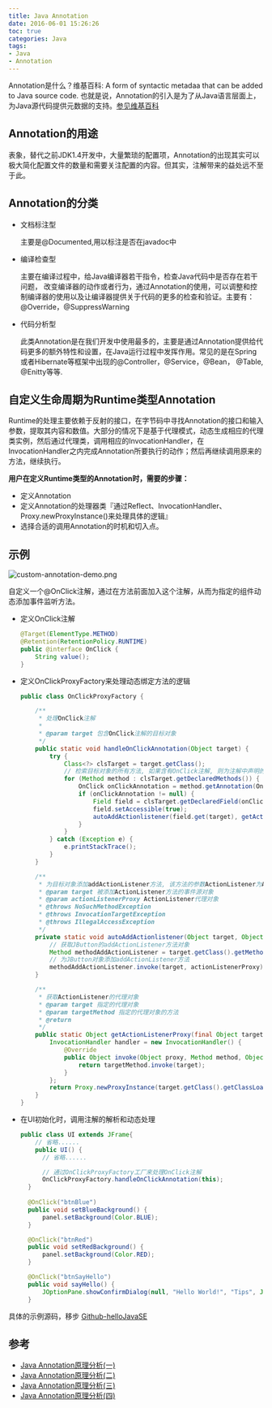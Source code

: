 ```yaml
---
title: Java Annotation
date: 2016-06-01 15:26:26
toc: true
categories: Java
tags:
- Java
- Annotation
---
```


Annotation是什么？维基百科: A form of syntactic metadaa that can be added to Java source code. 也就是说，Annotation的引入是为了从Java语言层面上，为Java源代码提供元数据的支持。[参见维基百科](http://en.wikipedia.org/wiki/Java_annotation)

## Annotation的用途

表象，替代之前JDK1.4开发中，大量繁琐的配置项，Annotation的出现其实可以极大简化配置文件的数量和需要关注配置的内容。但其实，注解带来的益处远不至于此。

## Annotation的分类

- 文档标注型

  主要是@Documented,用以标注是否在javadoc中
- 编译检查型

  主要在编译过程中，给Java编译器若干指令，检查Java代码中是否存在若干问题， 改变编译器的动作或者行为，通过Annotation的使用，可以调整和控制编译器的使用以及让编译器提供关于代码的更多的检查和验证。主要有：@Override，@SuppressWarning
- 代码分析型
  
  此类Annotation是在我们开发中使用最多的，主要是通过Annotation提供给代码更多的额外特性和设置，在Java运行过程中发挥作用。常见的是在Spring或者Hibernate等框架中出现的@Controller，@Service，@Bean， @Table, @Enitty等等.

## 自定义生命周期为Runtime类型Annotation

Runtime的处理主要依赖于反射的接口，在字节码中寻找Annotation的接口和输入参数，提取其内容和数值。大部分的情况下是基于代理模式，动态生成相应的代理类实例，然后通过代理类，调用相应的InvocationHandler，在InvocationHandler之内完成Annotation所要执行的动作；然后再继续调用原来的方法，继续执行。

**用户在定义Runtime类型的Annotation时，需要的步骤：**

- 定义Annotation
- 定义Annotation的处理器类『通过Reflect、InvocationHandler、Proxy.newProxyInstance()来处理具体的逻辑』
- 选择合适的调用Annotation的时机和切入点。

## 示例

![custom-annotation-demo.png](http://img.iaquam.com/image/custom-annotation-demo.png)

自定义一个@OnClick注解，通过在方法前面加入这个注解，从而为指定的组件动态添加事件监听方法。

- 定义OnClick注解

  ```java
  @Target(ElementType.METHOD)
  @Retention(RetentionPolicy.RUNTIME)
  public @interface OnClick {
      String value();
  }
  ```
- 定义OnClickProxyFactory来处理动态绑定方法的逻辑

  ```Java
  public class OnClickProxyFactory {

      /**
       * 处理OnClick注解
       *
       * @param target 包含OnClick注解的目标对象
       */
      public static void handleOnClickAnnotation(Object target) {
          try {
              Class<?> clsTarget = target.getClass();
              // 检索目标对象的所有方法, 如果含有OnClick注解, 则为注解中声明的属性对象动态添加AddActionListener方法
              for (Method method : clsTarget.getDeclaredMethods()) {
                  OnClick onClickAnnotation = method.getAnnotation(OnClick.class);
                  if (onClickAnnotation != null) {
                      Field field = clsTarget.getDeclaredField(onClickAnnotation.value());
                      field.setAccessible(true);
                      autoAddActionlistener(field.get(target), getActionListenerProxy(target, method));
                  }
              }
          } catch (Exception e) {
              e.printStackTrace();
          }
      }

      /**
       * 为目标对象添加addActionListener方法, 该方法的参数ActionListener为ActionListener代理对象
       * @param target 被添加ActionListener方法的事件源对象
       * @param actionListenerProxy ActionListener代理对象
       * @throws NoSuchMethodException
       * @throws InvocationTargetException
       * @throws IllegalAccessException
       */
      private static void autoAddActionlistener(Object target, Object actionListenerProxy) throws NoSuchMethodException, InvocationTargetException, IllegalAccessException {
          // 获取JButton的addActionListener方法对象
          Method methodAddActionListener = target.getClass().getMethod("addActionListener", ActionListener.class);
          // 为JButton对象添加addActionListener方法
          methodAddActionListener.invoke(target, actionListenerProxy);
      }

      /**
       * 获取ActionListener的代理对象
       * @param target 指定的代理对象
       * @param targetMethod 指定的代理对象的方法
       * @return
       */
      public static Object getActionListenerProxy(final Object target, final Method targetMethod) {
          InvocationHandler handler = new InvocationHandler() {
              @Override
              public Object invoke(Object proxy, Method method, Object[] args) throws Throwable {
                  return targetMethod.invoke(target);
              }
          };
          return Proxy.newProxyInstance(target.getClass().getClassLoader(), new Class[] {ActionListener.class}, handler);
      }
  }
  ```
- 在UI初始化时，调用注解的解析和动态处理

  ```Java
  public class UI extends JFrame{
      // 省略......
      public UI() {
        // 省略......

        // 通过OnClickProxyFactory工厂来处理OnClick注解
        OnClickProxyFactory.handleOnClickAnnotation(this);
    }
    
    @OnClick("btnBlue")
    public void setBlueBackground() {
        panel.setBackground(Color.BLUE);
    }

    @OnClick("btnRed")
    public void setRedBackground() {
        panel.setBackground(Color.RED);
    }

    @OnClick("btnSayHello")
    public void sayHello() {
        JOptionPane.showConfirmDialog(null, "Hello World!", "Tips", JOptionPane.YES_OPTION);
    }
  ```

具体的示例源码，移步 [Github-helloJavaSE](https://github.com/wangsheng/helloJavaSE)

## 参考

- [Java Annotation原理分析(一)](http://blog.csdn.net/blueheart20/article/details/18725801)
- [Java Annotation原理分析(二)](http://blog.csdn.net/blueheart20/article/details/18761847)
- [Java Annotation原理分析(三)](http://blog.csdn.net/blueheart20/article/details/18765891)
- [Java Annotation原理分析(四)](http://blog.csdn.net/blueheart20/article/details/18810693)
